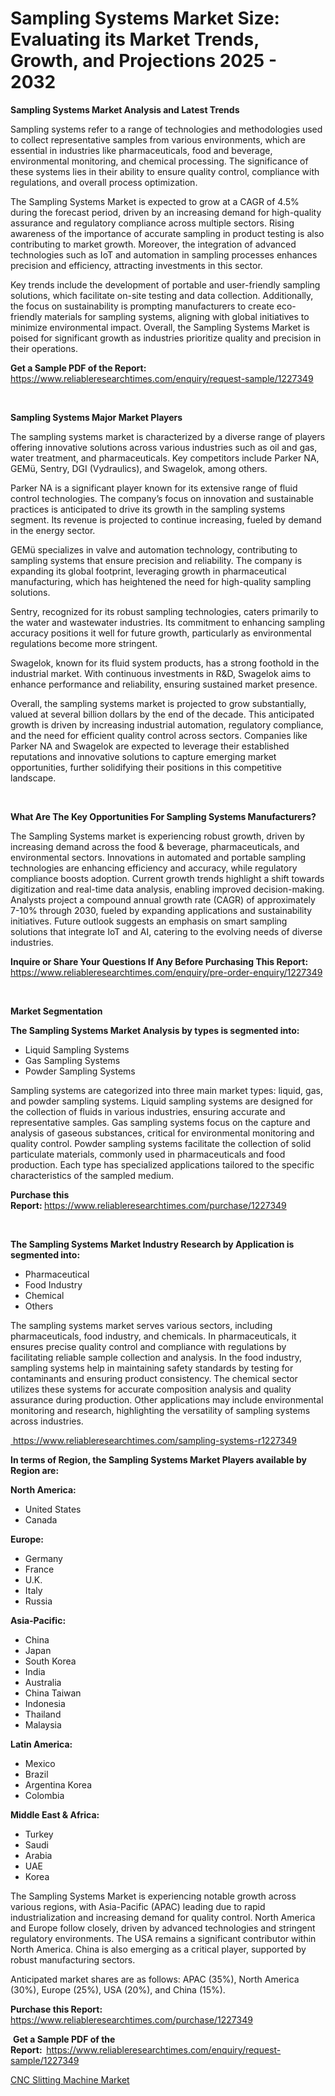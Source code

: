 <p><h1>Sampling Systems Market Size: Evaluating its Market Trends, Growth, and Projections 2025 - 2032</h1></p><p><strong>Sampling Systems Market Analysis and Latest Trends</strong></p>
<p><p>Sampling systems refer to a range of technologies and methodologies used to collect representative samples from various environments, which are essential in industries like pharmaceuticals, food and beverage, environmental monitoring, and chemical processing. The significance of these systems lies in their ability to ensure quality control, compliance with regulations, and overall process optimization.</p><p>The Sampling Systems Market is expected to grow at a CAGR of 4.5% during the forecast period, driven by an increasing demand for high-quality assurance and regulatory compliance across multiple sectors. Rising awareness of the importance of accurate sampling in product testing is also contributing to market growth. Moreover, the integration of advanced technologies such as IoT and automation in sampling processes enhances precision and efficiency, attracting investments in this sector.</p><p>Key trends include the development of portable and user-friendly sampling solutions, which facilitate on-site testing and data collection. Additionally, the focus on sustainability is prompting manufacturers to create eco-friendly materials for sampling systems, aligning with global initiatives to minimize environmental impact. Overall, the Sampling Systems Market is poised for significant growth as industries prioritize quality and precision in their operations.</p></p>
<p><strong>Get a Sample PDF of the Report:&nbsp;</strong> <a href="https://www.reliableresearchtimes.com/enquiry/request-sample/1227349?utm_campaign=1420&utm_medium=2&utm_source=Github&utm_content=ia&utm_term=18022025&utm_id=sampling-systems">https://www.reliableresearchtimes.com/enquiry/request-sample/1227349</a></p>
<p>&nbsp;</p>
<p><strong>Sampling Systems Major Market Players</strong></p>
<p><p>The sampling systems market is characterized by a diverse range of players offering innovative solutions across various industries such as oil and gas, water treatment, and pharmaceuticals. Key competitors include Parker NA, GEMü, Sentry, DGI (Vydraulics), and Swagelok, among others.</p><p>Parker NA is a significant player known for its extensive range of fluid control technologies. The company’s focus on innovation and sustainable practices is anticipated to drive its growth in the sampling systems segment. Its revenue is projected to continue increasing, fueled by demand in the energy sector.</p><p>GEMü specializes in valve and automation technology, contributing to sampling systems that ensure precision and reliability. The company is expanding its global footprint, leveraging growth in pharmaceutical manufacturing, which has heightened the need for high-quality sampling solutions.</p><p>Sentry, recognized for its robust sampling technologies, caters primarily to the water and wastewater industries. Its commitment to enhancing sampling accuracy positions it well for future growth, particularly as environmental regulations become more stringent.</p><p>Swagelok, known for its fluid system products, has a strong foothold in the industrial market. With continuous investments in R&D, Swagelok aims to enhance performance and reliability, ensuring sustained market presence.</p><p>Overall, the sampling systems market is projected to grow substantially, valued at several billion dollars by the end of the decade. This anticipated growth is driven by increasing industrial automation, regulatory compliance, and the need for efficient quality control across sectors. Companies like Parker NA and Swagelok are expected to leverage their established reputations and innovative solutions to capture emerging market opportunities, further solidifying their positions in this competitive landscape.</p></p>
<p>&nbsp;</p>
<p><strong>What Are The Key Opportunities For Sampling Systems Manufacturers?</strong></p>
<p><p>The Sampling Systems market is experiencing robust growth, driven by increasing demand across the food & beverage, pharmaceuticals, and environmental sectors. Innovations in automated and portable sampling technologies are enhancing efficiency and accuracy, while regulatory compliance boosts adoption. Current growth trends highlight a shift towards digitization and real-time data analysis, enabling improved decision-making. Analysts project a compound annual growth rate (CAGR) of approximately 7-10% through 2030, fueled by expanding applications and sustainability initiatives. Future outlook suggests an emphasis on smart sampling solutions that integrate IoT and AI, catering to the evolving needs of diverse industries.</p></p>
<p><strong>Inquire or Share Your Questions If Any Before Purchasing This Report:</strong> <a href="https://www.reliableresearchtimes.com/enquiry/pre-order-enquiry/1227349?utm_campaign=1420&utm_medium=2&utm_source=Github&utm_content=ia&utm_term=18022025&utm_id=sampling-systems">https://www.reliableresearchtimes.com/enquiry/pre-order-enquiry/1227349</a></p>
<p>&nbsp;</p>
<p><strong>Market Segmentation</strong></p>
<p><strong>The Sampling Systems Market Analysis by types is segmented into:</strong></p>
<p><ul><li>Liquid Sampling Systems</li><li>Gas Sampling Systems</li><li>Powder Sampling Systems</li></ul></p>
<p><p>Sampling systems are categorized into three main market types: liquid, gas, and powder sampling systems. Liquid sampling systems are designed for the collection of fluids in various industries, ensuring accurate and representative samples. Gas sampling systems focus on the capture and analysis of gaseous substances, critical for environmental monitoring and quality control. Powder sampling systems facilitate the collection of solid particulate materials, commonly used in pharmaceuticals and food production. Each type has specialized applications tailored to the specific characteristics of the sampled medium.</p></p>
<p><strong>Purchase this Report:&nbsp;</strong><a href="https://www.reliableresearchtimes.com/purchase/1227349?utm_campaign=1420&utm_medium=2&utm_source=Github&utm_content=ia&utm_term=18022025&utm_id=sampling-systems">https://www.reliableresearchtimes.com/purchase/1227349</a></p>
<p>&nbsp;</p>
<p><strong>The Sampling Systems Market Industry Research by Application is segmented into:</strong></p>
<p><ul><li>Pharmaceutical</li><li>Food Industry</li><li>Chemical</li><li>Others</li></ul></p>
<p><p>The sampling systems market serves various sectors, including pharmaceuticals, food industry, and chemicals. In pharmaceuticals, it ensures precise quality control and compliance with regulations by facilitating reliable sample collection and analysis. In the food industry, sampling systems help in maintaining safety standards by testing for contaminants and ensuring product consistency. The chemical sector utilizes these systems for accurate composition analysis and quality assurance during production. Other applications may include environmental monitoring and research, highlighting the versatility of sampling systems across industries.</p></p>
<p><a href="https://www.reliableresearchtimes.com/sampling-systems-r1227349?utm_campaign=1420&utm_medium=2&utm_source=Github&utm_content=ia&utm_term=18022025&utm_id=sampling-systems">&nbsp;https://www.reliableresearchtimes.com/sampling-systems-r1227349</a></p>
<p><strong>In terms of Region, the Sampling Systems Market Players available by Region are:</strong></p>
<p>
    <p> <strong> North America: </strong>
        <ul>
            <li>United States</li>
            <li>Canada</li>
        </ul>
        </p> 
    <p> <strong> Europe: </strong>
        <ul>
            <li>Germany</li>
            <li>France</li>
            <li>U.K.</li>
            <li>Italy</li>
            <li>Russia</li>
        </ul>
        </p> 
    <p> <strong> Asia-Pacific: </strong>
        <ul>
            <li>China</li>
            <li>Japan</li>
            <li>South Korea</li>
            <li>India</li>
            <li>Australia</li>
            <li>China Taiwan</li>
            <li>Indonesia</li>
            <li>Thailand</li>
            <li>Malaysia</li>
        </ul>
        </p> 
    <p> <strong> Latin America: </strong>
        <ul>
            <li>Mexico</li>
            <li>Brazil</li>
            <li>Argentina Korea</li>
            <li>Colombia</li>
        </ul>
        </p> 
    <p> <strong> Middle East & Africa: </strong>
        <ul>
            <li>Turkey</li>
            <li>Saudi</li>
            <li>Arabia</li>
            <li>UAE</li>
            <li>Korea</li>
        </ul>
    </p>
    </p>
<p><p>The Sampling Systems Market is experiencing notable growth across various regions, with Asia-Pacific (APAC) leading due to rapid industrialization and increasing demand for quality control. North America and Europe follow closely, driven by advanced technologies and stringent regulatory environments. The USA remains a significant contributor within North America. China is also emerging as a critical player, supported by robust manufacturing sectors. </p><p>Anticipated market shares are as follows: APAC (35%), North America (30%), Europe (25%), USA (20%), and China (15%).</p></p>
<p><strong>Purchase this Report: </strong><a href="https://www.reliableresearchtimes.com/purchase/1227349?utm_campaign=1420&utm_medium=2&utm_source=Github&utm_content=ia&utm_term=18022025&utm_id=sampling-systems">https://www.reliableresearchtimes.com/purchase/1227349</a></p>
<p>&nbsp;<strong>Get a Sample PDF of the Report:&nbsp;&nbsp;</strong><a href="https://www.reliableresearchtimes.com/enquiry/request-sample/1227349?utm_campaign=1420&utm_medium=2&utm_source=Github&utm_content=ia&utm_term=18022025&utm_id=sampling-systems">https://www.reliableresearchtimes.com/enquiry/request-sample/1227349</a></p>
<p><strong></strong></p>
<p><p><a href="https://github.com/willjis/Market-Research-Report-List-1/blob/main/cnc-slitting-machine-market.md?utm_campaign=1420&utm_medium=2&utm_source=Github&utm_content=ia&utm_term=18022025&utm_id=sampling-systems">CNC Slitting Machine Market</a></p></p>